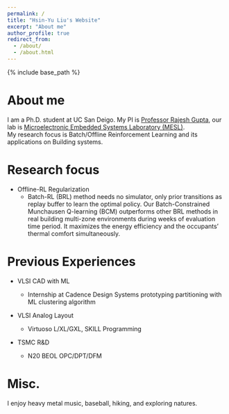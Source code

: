 ```yaml
---
permalink: /
title: "Hsin-Yu Liu's Website"
excerpt: "About me"
author_profile: true
redirect_from: 
  - /about/
  - /about.html
---
```

{% include base_path %}

About me
======
I am a Ph.D. student at UC San Deigo. My PI is [Professor Rajesh Gupta](http://mesl.ucsd.edu/gupta/), our lab is [Microelectronic Embedded Systems Laboratory (MESL)](http://mesl.ucsd.edu/).  
My research focus is Batch/Offline Reinforcement Learning and its applications on Building systems.  

Research focus
======
* Offline-RL Regularization
  * Batch-RL (BRL) method needs no simulator, only prior transitions as replay buffer to learn the optimal policy. 
  Our Batch-Constrained Munchausen Q-learning (BCM) outperforms other BRL methods in real building multi-zone environments 
  during weeks of evaluation time period. It maximizes the energy efficiency and the occupants’ thermal comfort simultaneously.

Previous Experiences
======
* VLSI CAD with ML
  * Internship at Cadence Design Systems prototyping partitioning with ML clustering algorithm

* VLSI Analog Layout
  * Virtuoso L/XL/GXL, SKILL Programming

* TSMC R&D 
  * N20 BEOL OPC/DPT/DFM 

Misc.
======
I enjoy heavy metal music, baseball, hiking, and exploring natures.
